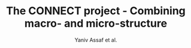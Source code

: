 ---
cat: gaia
subcat: ginkgo
bestof: false
author: Yaniv Assaf et al.
title: The CONNECT project - Combining macro- and micro-structure
journal: Neuroimage
year: 2013
type: article
doi: 10.1016/j.neuroimage.2013.05.055
---
